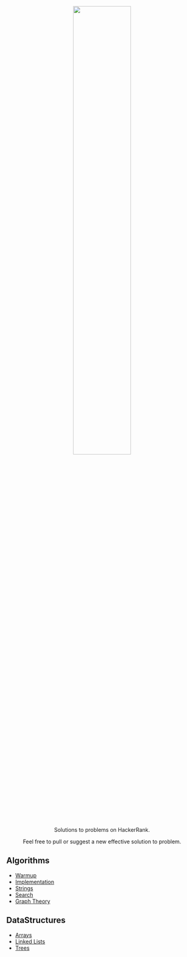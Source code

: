 [CopyrightLicense]:./license.md
<p align="center">
	<a href="https://www.hackerrank.com/ashyantony7"><img src="https://user-images.githubusercontent.com/34477865/77835275-7f45fb00-714b-11ea-8306-d0dcf4a0351d.png" width="55%"></a>
</p>
<p align="center">
    Solutions to problems on HackerRank.
</p>
<p align="center">
	Feel free to pull or suggest a new effective solution to problem.
</p>

## Algorithms
- [Warmup](https://github.com/ashyantony7/HacerkRank/tree/master/Algorithms/Warmup)
- [Implementation](https://github.com/ashyantony7/HacerkRank/tree/master/Algorithms/Implementation)
- [Strings](https://github.com/ashyantony7/HacerkRank/tree/master/Algorithms/Strings)
- [Search](https://github.com/ashyantony7/HacerkRank/tree/master/Algorithms/Search)
- [Graph Theory](https://github.com/ashyantony7/HacerkRank/tree/master/Algorithms/Graph_Theory)

## DataStructures
 - [Arrays](https://github.com/ashyantony7/HacerkRank/tree/master/Data_Structures/Arrays)
 - [Linked Lists](https://github.com/ashyantony7/HacerkRank/tree/master/Data_Structures/Linked_Lists)
 - [Trees](https://github.com/ashyantony7/HacerkRank/tree/master/Data_Structures/Trees)

